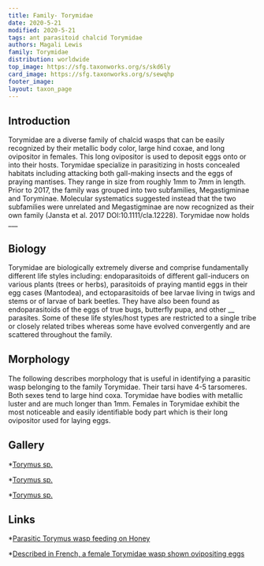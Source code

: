 ```yaml
---
title: Family- Torymidae
date: 2020-5-21
modified: 2020-5-21
tags: ant parasitoid chalcid Torymidae
authors: Magali Lewis
family: Torymidae
distribution: worldwide 
top_image: https://sfg.taxonworks.org/s/skd6ly
card_image: https://sfg.taxonworks.org/s/sewqhp
footer_image: 
layout: taxon_page
---
```


## Introduction

Torymidae are a diverse family of chalcid wasps that can be easily recognized by their metallic body color, large hind coxae, and long ovipositor in females. This long ovipositor is used to deposit eggs onto or into their hosts. Torymidae specialize in parasitizing in hosts concealed habitats including attacking both gall-making insects and the eggs of praying mantises. They range in size from roughly 1mm to 7mm in length. Prior to 2017, the family was grouped into two subfamilies, Megastigminae and Toryminae. Molecular systematics suggested instead that the two subfamilies were unrelated and Megastigminae are now recognized as their own family (Jansta et al. 2017 DOI:10.1111/cla.12228). Torymidae now holds ___

## Biology

Torymidae are biologically extremely diverse and comprise fundamentally different life styles including: endoparasitoids of different gall-inducers on various plants (trees or herbs), parasitoids of praying mantid eggs in their egg cases (Mantodea), and ectoparasitoids of bee larvae living in twigs and stems or of larvae of bark beetles. They have also been found as endoparasitoids of the eggs of true bugs, butterfly pupa, and other __ parasites. Some of these life styles/host types are restricted to a single tribe or closely related tribes whereas some have evolved convergently and are scattered throughout the family.

 
## Morphology

The following describes morphology that is useful in identifying a parasitic wasp belonging to the family Torymidae. Their tarsi have 4-5 tarsomeres. Both sexes tend to large hind coxa. Torymidae have bodies with metallic luster and are  much longer than 1mm. Females in Torymidae exhibit the most noticeable and easily identifiable body part which is their long ovipositor used for laying eggs.

## Gallery

*[Torymus sp.](https://sfg.taxonworks.org/s/kmylzn)

*[Torymus sp.](https://sfg.taxonworks.org/s/1hs2kf)

*[Torymus sp.](https://sfg.taxonworks.org/s/sus0y0)

## Links

*[Parasitic Torymus wasp feeding on Honey](https://www.youtube.com/watch?v=bUEbzdKMcQM)

*[Described in French, a female Torymidae wasp shown ovipositing eggs](https://www.youtube.com/watch?v=IGxy4OCRVHs)
